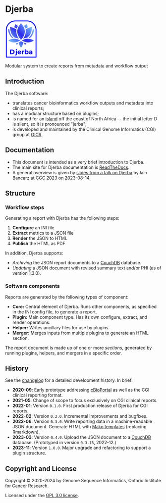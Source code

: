 # Djerba

![Djerba](./doc/djerba_logo_small.png)

Modular system to create reports from metadata and workflow output

## Introduction

The Djerba software:
- translates cancer bioinformatics workflow outputs and metadata into clinical reports;
- has a modular structure based on plugins;
- is named for an [island](https://en.wikipedia.org/wiki/Djerba) off the coast of North Africa -- the initial letter D is silent, so it is pronounced "jerba";
- is developed and maintained by the Clinical Genome Informatics (CGI) group at [OICR](https://oicr.on.ca).

## Documentation

- This document is intended as a very brief introduction to Djerba.
- The main site for Djerba documentation is [ReadTheDocs](https://djerba.readthedocs.io/en/latest/).
- A general overview is given by [slides from a talk on Djerba](./doc/Iain_Bancarz_presentation_CGC_2023_Djerba.pdf) by Iain Bancarz at [CGC 2023](https://cancergenomics.org/meetings/cgc_annual_meeting_2023.php) on 2023-08-14.

## Structure

### Workflow steps

Generating a report with Djerba has the following steps:
1. **Configure** an INI file
2. **Extract** metrics to a JSON file
3. **Render** the JSON to HTML
4. **Publish** the HTML as PDF

In addition, Djerba supports:
- *Archiving* the JSON report documents to a [CouchDB](https://couchdb.apache.org/) database.
- *Updating* a JSON document with revised summary text and/or PHI (as of version 1.3.0).

### Software components

Reports are generated by the following types of component:
- **Core:** Central element of Djerba. Runs other components, as specified in the INI config file, to generate a report.
- **Plugin:** Main component type. Has its own configure, extract, and render operations.
- **Helper:** Writes ancillary files for use by plugins.
- **Merger:** Merges inputs from multiple plugins to generate an HTML section.

The report document is made up of one or more _sections_, generated by running plugins, helpers, and mergers in a specific order.

## History

See the [changelog](./CHANGELOG.md) for a detailed development history. In brief:

- **2020-09**: Early prototype addressing [cBioPortal](https://cbioportal.org/) as well as the CGI clinical reporting format.
- **2021-05**: Change of scope to focus exclusively on CGI clinical reports.
- **2022-01**: Version `0.1.0`. First production release of Djerba for CGI reports.
- **2022-02**: Version `0.2.0`. Incremental improvements and bugfixes.
- **2022-06**: Version `0.3.0`. Write reporting data in a machine-readable JSON document. Generate HTML with [Mako templates](https://www.makotemplates.org/) (replacing Rmarkdown).
- **2023-03**: Version `0.4.0`. Upload the JSON document to a [CouchDB](https://couchdb.apache.org/) database. (Prototyped in version `0.3.15`, 2022-12.)
- **2023-11**: Version `1.0.0`. Major upgrade and refactoring to support a plugin structure. 

## Copyright and License

Copyright &copy; 2020-2024 by Genome Sequence Informatics, Ontario Institute for Cancer Research.

Licensed under the [GPL 3.0 license](https://www.gnu.org/licenses/gpl-3.0.en.html).
